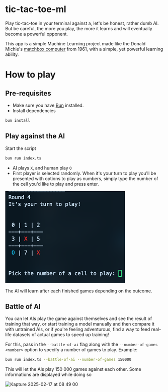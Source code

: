 # tic-tac-toe-ml

Play tic-tac-toe in your terminal against a, let's be honest, rather dumb AI. But be careful, the more you play, the more it learns and will eventually become a powerful opponent.

This app is a simple Machine Learning project made like the Donald Michie's [matchbox computer](https://en.wikipedia.org/wiki/Matchbox_Educable_Noughts_and_Crosses_Engine) from 1961, with a simple, yet powerful learning ability.

# How to play

## Pre-requisites

- Make sure you have [Bun](https://bun.sh/) installed.
- Install dependencies

```bash
bun install
```

## Play against the AI

Start the script

```bash
bun run index.ts
```
- AI plays `X`, and human play `O`
- First player is selected randomly. When it's your turn to play you'll be presented with options to play as numbers, simply type the number of the cell you'd like to play and press enter.

![example round](docs/image.png)

The AI will learn after each finished games depending on the outcome.

## Battle of AI

You can let AIs play the game against themselves and see the result of training that way, or start training a model manually and then compare it with untrained AIs, or if you're feeling adventurous, find a way to feed real-life datasets of actual games to speed up training!

For this, pass in the `--battle-of-ai` flag along with the `--number-of-games <number>` option to specify a number of games to play. Example:

```bash
bun run index.ts --battle-of-ai --number-of-games 150000
```

This will let the AIs play 150 000 games against each other. Some informations are displayed while doing so

![Kapture 2025-02-17 at 08 49 00](https://github.com/user-attachments/assets/1c988521-ef85-483b-84cf-ed6322056dad)
